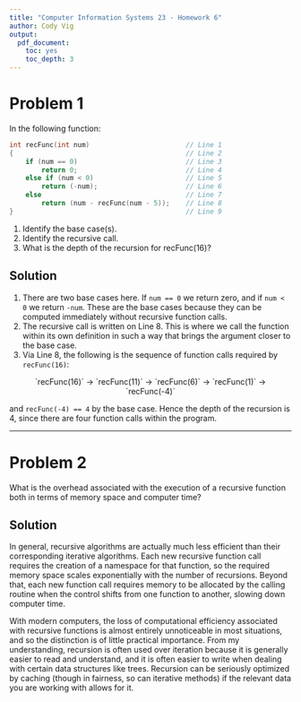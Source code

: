```yaml
---
title: "Computer Information Systems 23 - Homework 6"
author: Cody Vig
output:
  pdf_document:
    toc: yes
    toc_depth: 3
---
```


# Problem 1

In the following function:

```cpp
int recFunc(int num)                        // Line 1
{                                           // Line 2
    if (num == 0)                           // Line 3
        return 0;                           // Line 4
    else if (num < 0)                       // Line 5
        return (-num);                      // Line 6
    else                                    // Line 7
        return (num - recFunc(num - 5));    // Line 8
}                                           // Line 9
```

1. Identify the base case(s).
2. Identify the recursive call.
3. What is the depth of the recursion for recFunc(16)?

## Solution

1. There are two base cases here. If `num == 0` we return zero, and if `num < 0` we return `-num`. These are the base cases because they can be computed immediately without recursive function calls.
2. The recursive call is written on Line 8. This is where we call the function within its own definition in such a way that brings the argument closer to the base case.
3. Via Line 8, the following is the sequence of function calls required by `recFunc(16)`:

<center>
`recFunc(16)` 
&#8594; `recFunc(11)` 
&#8594; `recFunc(6)`
&#8594; `recFunc(1)`
&#8594; `recFunc(-4)`
</center>

and `recFunc(-4) == 4` by the base case. Hence the depth of the recursion is 4, since there are four function calls within the program.

---

# Problem 2

What is the overhead associated with the execution of a recursive function both in terms of memory space and computer time?

## Solution

In general, recursive algorithms are actually much less efficient than their corresponding iterative algorithms. Each new recursive function call requires the creation of a namespace for that function, so the required memory space scales exponentially with the number of recursions. Beyond that, each new function call requires memory to be allocated by the calling routine when the control shifts from one function to another, slowing down computer time. 

With modern computers, the loss of computational efficiency associated with recursive functions is almost entirely unnoticeable in most situations, and so the distinction is of little practical importance. From my understanding, recursion is often used over iteration because it is generally easier to read and understand, and it is often easier to write when dealing with certain data structures like trees. Recursion can be seriously optimized by caching (though in fairness, so can iterative methods) if the relevant data you are working with allows for it.
